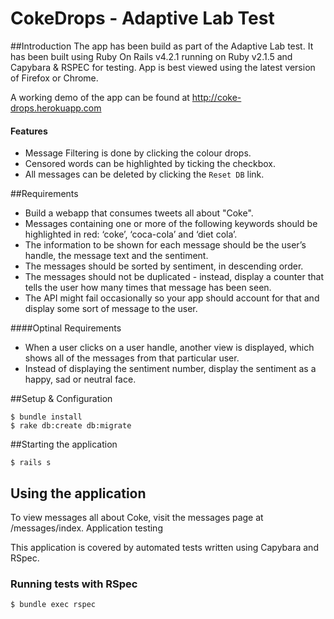 # CokeDrops - Adaptive Lab Test

##Introduction
The app has been build as part of the Adaptive Lab test. It has been built using Ruby On Rails v4.2.1 running on Ruby v2.1.5 and Capybara & RSPEC for testing. 
App is best viewed using the latest version of Firefox or Chrome.

A working demo of the app can be found at http://coke-drops.herokuapp.com

#### Features
- Message Filtering is done by clicking the colour drops.
- Censored words can be highlighted by ticking the checkbox.
- All messages can be deleted by clicking the `Reset DB` link.

##Requirements
- Build a webapp that consumes tweets all about "Coke".
- Messages containing one or more of the following keywords should be highlighted in red: ‘coke’, ‘coca-cola’ and ‘diet cola’.
- The information to be shown for each message should be the user’s handle, the message text and the sentiment.
- The messages should be sorted by sentiment, in descending order.
- The messages should not be duplicated - instead, display a counter that tells the user how many times that message has been seen.
- The API might fail occasionally so your app should account for that and display some sort of message to the user.

####Optinal Requirements
- When a user clicks on a user handle, another view is displayed, which shows all of the messages from that particular user.
- Instead of displaying the sentiment number, display the sentiment as a happy, sad or neutral face.


##Setup & Configuration

```
$ bundle install
$ rake db:create db:migrate
```

##Starting the application

```
$ rails s
```

## Using the application

To view messages all about Coke, visit the messages page at /messages/index.
Application testing

This application is covered by automated tests written using Capybara and RSpec.


### Running tests with RSpec

```
$ bundle exec rspec
```